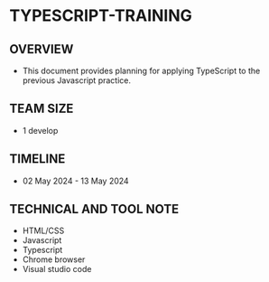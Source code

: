 # TYPESCRIPT-TRAINING

## OVERVIEW

- This document provides planning for applying TypeScript to the previous Javascript practice.

## TEAM SIZE
- 1 develop

## TIMELINE

- 02 May 2024 - 13 May 2024

## TECHNICAL AND TOOL NOTE

- HTML/CSS
- Javascript
- Typescript
- Chrome browser
- Visual studio code